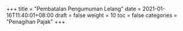 +++
title = "Pembatalan Pengumuman Lelang"
date = 2021-01-16T11:40:01+08:00
draft = false
weight = 10
toc = false
categories = "Penagihan Pajak"
+++